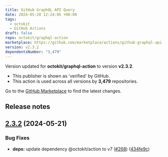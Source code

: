 ```yaml
---
title: GitHub GraphQL API Query
date: 2024-05-28 12:24:05 +00:00
tags:
  - octokit
  - GitHub Actions
draft: false
repo: octokit/graphql-action
marketplace: https://github.com/marketplace/actions/github-graphql-api-query
version: v2.3.2
dependentsNumber: "3,479"
---
```



Version updated for **octokit/graphql-action** to version **v2.3.2**.
- This publisher is shown as 'verified' by GitHub.
- This action is used across all versions by **3,479** repositories.

Go to the [GitHub Marketplace](https://github.com/marketplace/actions/github-graphql-api-query) to find the latest changes.

## Release notes

## [2.3.2](https://github.com/octokit/graphql-action/compare/v2.3.1...v2.3.2) (2024-05-21)


### Bug Fixes

* **deps:** update dependency @octokit/action to v7 ([#268](https://github.com/octokit/graphql-action/issues/268)) ([434fe9c](https://github.com/octokit/graphql-action/commit/434fe9cfe34256da79d91bcbe59150835b4ac63f))




